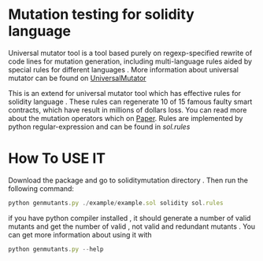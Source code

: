 # **Mutation testing for solidity language**
Universal mutator tool is a tool based purely on regexp-specified rewrite of code lines for mutation generation, including multi-language rules aided by special rules for different languages .
More information about universal mutator can be found on [UniversalMutator](https://github.com/agroce/universalmutator)

This is an extend for universal mutator tool  which has effective rules for solidity language . These rules can  regenerate 10 of 15 famous faulty smart contracts, which have result in millions of dollars loss.
You can read more about the mutation operators which on [Paper](https://arxiv.org/abs/1912.04780).
Rules are implemented by python regular-expression and can be found in *sol.rules*

# **How To USE IT**
Download the package and go to soliditymutation directory . Then run the following command:
```javascript
python genmutants.py ./example/example.sol solidity sol.rules
```
if you have python compiler installed , it should generate a number of valid mutants and get the number of valid , not valid and redundant mutants .
You can get more information about using it with 
```javascript
python genmutants.py --help 
```


 
